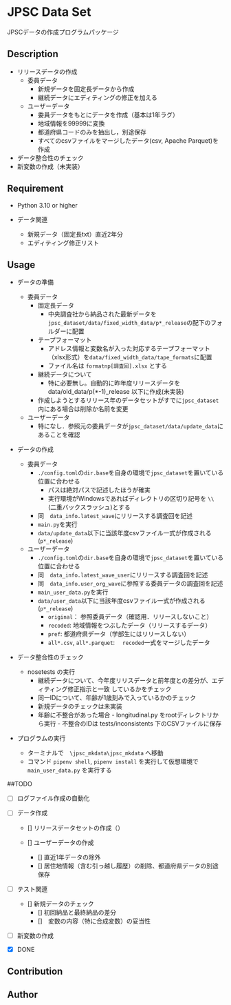JPSC Data Set
====
JPSCデータの作成プログラムパッケージ


## Description
- リリースデータの作成
	- 委員データ
		- 新規データを固定長データから作成
		- 継続データにエディティングの修正を加える
	- ユーザーデータ
		- 委員データをもとにデータを作成（基本は1年ラグ）
		- 地域情報を99999に変換
		- 都道府県コードのみを抽出し，別途保存
		- すべてのcsvファイルをマージしたデータ(csv, Apache Parquet)を作成
- データ整合性のチェック
- 新変数の作成（未実装）

## Requirement
- Python 3.10 or higher


- データ関連
	- 新規データ（固定長txt）直近2年分
	- エディティング修正リスト
	 
## Usage
- データの準備
	- 委員データ
		- 固定長データ
			- 中央調査社から納品された最新データを`jpsc_dataset/data/fixed_width_data/p*_release`の配下のフォルダーに配置
		- テープフォーマット
			- アドレス情報と変数名が入った対応するテープフォーマット（xlsx形式）を`data/fixed_width_data/tape_formats`に配置
			- ファイル名は `formatnp[調査回].xlsx` とする
		- 継続データについて
			- 特に必要無し。自動的に昨年度リリースデータをdata/old_data/p(*-1)_release 以下に作成(未実装)
		- 作成しようとするリリース年のデータセットがすでに`jpsc_dataset`内にある場合は削除か名前を変更
	- ユーザーデータ
		- 特になし．参照元の委員データが`jpsc_dataset/data/update_data`にあることを確認

- データの作成
	- 委員データ
		- `./config.toml`の`dir.base`を自身の環境で`jpsc_dataset`を置いている位置に合わせる
			- パスは絶対パスで記述したほうが確実
			- 実行環境がWindowsであればディレクトリの区切り記号を `\\` (二重バックスラッシュ)とする
		- 同　`data_info.latest_wave`にリリースする調査回を記述
		-  `main.py`を実行
		- `data/update_data`以下に当該年度csvファイル一式が作成される(`p*_release`)
	- ユーザーデータ
		- `./config.toml`の`dir.base`を自身の環境で`jpsc_dataset`を置いている位置に合わせる
		- 同　`data_info.latest_wave_user`にリリースする調査回を記述
		- 同　`data_info.user_org_wave`に参照する委員データの調査回を記述
		-  `main_user_data.py`を実行
		- `data/user_data`以下に当該年度csvファイル一式が作成される(`p*_release`)
			- `original`： 参照委員データ（確認用．リリースしないこと）
			- `recoded`: 地域情報をつぶしたデータ（リリースするデータ）
			- `pref`: 都道府県データ（学部生にはリリースしない）
			- `all*.csv`, `all*.parquet`: 　`recoded`一式をマージしたデータ
- データ整合性のチェック
	- nosetests の実行
		- 継続データについて、今年度リリスデータと前年度との差分が、エディティング修正指示と一致
		しているかをチェック
		- 同一IDについて、年齢が1歳刻みで入っているかのチェック
		- 新規データのチェックは未実装
       - 年齢に不整合があった場合
                - longitudinal.py をrootディレクトリから実行
                - 不整合のIDは tests/inconsistents 下のCSVファイルに保存

- プログラムの実行
	- ターミナルで　`\jpsc_mkdata\jpsc_mkdata` へ移動
	- コマンド `pipenv shell`, `pipenv install` を実行して仮想環境で `main_user_data.py` を実行する


##TODO
- [ ] ログファイル作成の自動化


- [ ] データ作成
    - [] リリースデータセットの作成（）

    - [] ユーザーデータの作成
        - [] 直近1年データの除外
        - [] 居住地情報（含む引っ越し履歴）の削除、都道府県データの別途保存
    
- [ ] テスト関連
    - [] 新規データのチェック
        - [] 初回納品と最終納品の差分
        - []　変数の内容（特に合成変数）の妥当性

- [ ] 新変数の作成
	
- [x] DONE


## Contribution


## Author
